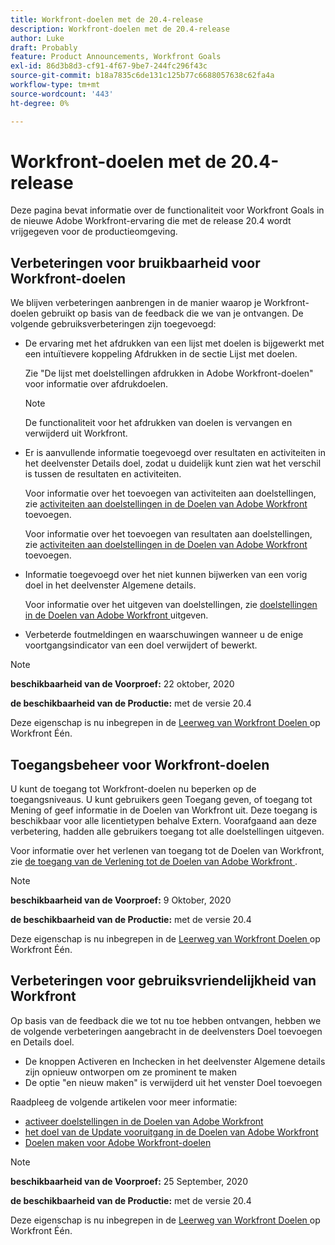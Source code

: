 ```yaml
---
title: Workfront-doelen met de 20.4-release
description: Workfront-doelen met de 20.4-release
author: Luke
draft: Probably
feature: Product Announcements, Workfront Goals
exl-id: 86d3b8d3-cf91-4f67-9be7-244fc296f43c
source-git-commit: b18a7835c6de131c125b77c6688057638c62fa4a
workflow-type: tm+mt
source-wordcount: '443'
ht-degree: 0%

---
```


# Workfront-doelen met de 20.4-release

Deze pagina bevat informatie over de functionaliteit voor Workfront Goals in de nieuwe Adobe Workfront-ervaring die met de release 20.4 wordt vrijgegeven voor de productieomgeving.

## Verbeteringen voor bruikbaarheid voor Workfront-doelen

We blijven verbeteringen aanbrengen in de manier waarop je Workfront-doelen gebruikt op basis van de feedback die we van je ontvangen. De volgende gebruiksverbeteringen zijn toegevoegd:

* De ervaring met het afdrukken van een lijst met doelen is bijgewerkt met een intuïtievere koppeling Afdrukken in de sectie Lijst met doelen.

  Zie &quot;De lijst met doelstellingen afdrukken in Adobe Workfront-doelen&quot; voor informatie over afdrukdoelen.

  >[!NOTE]
  >
  >  De functionaliteit voor het afdrukken van doelen is vervangen en verwijderd uit Workfront.


* Er is aanvullende informatie toegevoegd over resultaten en activiteiten in het deelvenster Details doel, zodat u duidelijk kunt zien wat het verschil is tussen de resultaten en activiteiten.

  Voor informatie over het toevoegen van activiteiten aan doelstellingen, zie [ activiteiten aan doelstellingen in de Doelen van Adobe Workfront ](../../../workfront-goals/results-and-activities/add-activities-to-goals.md) toevoegen.

  Voor informatie over het toevoegen van resultaten aan doelstellingen, zie [ activiteiten aan doelstellingen in de Doelen van Adobe Workfront ](../../../workfront-goals/results-and-activities/add-activities-to-goals.md) toevoegen.

* Informatie toegevoegd over het niet kunnen bijwerken van een vorig doel in het deelvenster Algemene details.

  Voor informatie over het uitgeven van doelstellingen, zie [ doelstellingen in de Doelen van Adobe Workfront ](../../../workfront-goals/goal-management/edit-goals.md) uitgeven.

* Verbeterde foutmeldingen en waarschuwingen wanneer u de enige voortgangsindicator van een doel verwijdert of bewerkt.

>[!NOTE]
>
>**beschikbaarheid van de Voorproef:** 22 oktober, 2020
>
>**de beschikbaarheid van de Productie:** met de versie 20.4

Deze eigenschap is nu inbegrepen in de [ Leerweg van Workfront Doelen ](https://experienceleague.adobe.com/en/docs/workfront-learn/tutorials-workfront/home) op Workfront Één.

## Toegangsbeheer voor Workfront-doelen

U kunt de toegang tot Workfront-doelen nu beperken op de toegangsniveaus. U kunt gebruikers geen Toegang geven, of toegang tot Mening of geef informatie in de Doelen van Workfront uit. Deze toegang is beschikbaar voor alle licentietypen behalve Extern. Voorafgaand aan deze verbetering, hadden alle gebruikers toegang tot alle doelstellingen uitgeven.

Voor informatie over het verlenen van toegang tot de Doelen van Workfront, zie [ de toegang van de Verlening tot de Doelen van Adobe Workfront ](../../../administration-and-setup/add-users/configure-and-grant-access/grant-access-goals.md).

>[!NOTE]
>
>**beschikbaarheid van de Voorproef:** 9 Oktober, 2020
>
>**de beschikbaarheid van de Productie:** met de versie 20.4

Deze eigenschap is nu inbegrepen in de [ Leerweg van Workfront Doelen ](https://experienceleague.adobe.com/en/docs/workfront-learn/tutorials-workfront/home) op Workfront Één.

## Verbeteringen voor gebruiksvriendelijkheid van Workfront

Op basis van de feedback die we tot nu toe hebben ontvangen, hebben we de volgende verbeteringen aangebracht in de deelvensters Doel toevoegen en Details doel.

* De knoppen Activeren en Inchecken in het deelvenster Algemene details zijn opnieuw ontworpen om ze prominent te maken 
* De optie &quot;en nieuw maken&quot; is verwijderd uit het venster Doel toevoegen

Raadpleeg de volgende artikelen voor meer informatie:

* [ activeer doelstellingen in de Doelen van Adobe Workfront ](../../../workfront-goals/goal-management/activate-goals.md)
* [ het doel van de Update vooruitgang in de Doelen van Adobe Workfront ](../../../workfront-goals/goal-review-and-workfront-goals-sections/check-in-goals.md)
* [Doelen maken voor Adobe Workfront-doelen](../../../workfront-goals/goal-management/create-goals.md)

>[!NOTE]
>
>**beschikbaarheid van de Voorproef:** 25 September, 2020
>
>**de beschikbaarheid van de Productie:** met de versie 20.4

Deze eigenschap is nu inbegrepen in de [ Leerweg van Workfront Doelen ](https://experienceleague.adobe.com/en/docs/workfront-learn/tutorials-workfront/home) op Workfront Één.
